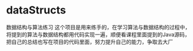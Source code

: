 # dataStructs
数据结构与算法练习
这个项目是用来练手的，在学习算法与数据结构的过程中，将提到的算法与数据结构都用代码实现一遍，顺便看课程里面提到的Java源码，把自己的总结也写在项目的代码里面，努力提升自己的能力，争取去大厂
